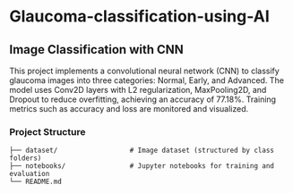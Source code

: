 # Glaucoma-classification-using-AI

## Image Classification with CNN

This project implements a convolutional neural network (CNN) to classify glaucoma images into three categories: Normal, Early, and Advanced. The model uses Conv2D layers with L2 regularization, MaxPooling2D, and Dropout to reduce overfitting, achieving an accuracy of 77.18%. Training metrics such as accuracy and loss are monitored and visualized.

### Project Structure

```
├── dataset/                  # Image dataset (structured by class folders)
├── notebooks/                # Jupyter notebooks for training and evaluation
└── README.md
```
